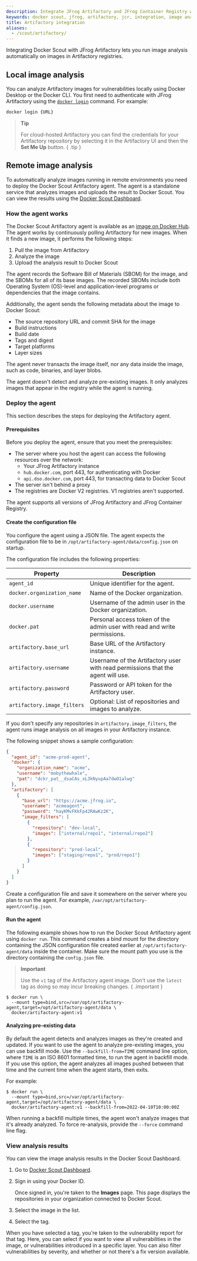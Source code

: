 ```yaml
---
description: Integrate JFrog Artifactory and JFrog Container Registry with Docker Scout
keywords: docker scout, jfrog, artifactory, jcr, integration, image analysis, security, cves
title: Artifactory integration
aliases:
  - /scout/artifactory/
---
```


Integrating Docker Scout with JFrog Artifactory lets you run image analysis
automatically on images in Artifactory registries.

## Local image analysis

You can analyze Artifactory images for vulnerabilities locally using Docker Desktop or the Docker CLI. You first need to authenticate with JFrog Artifactory using the [`docker login`](/engine/reference/commandline/login/) command. For example:

```bash
docker login {URL}
```

> **Tip**
>
> For cloud-hosted Artifactory you can find the credentials for your Artifactory repository by
> selecting it in the Artifactory UI and then the **Set Me Up** button.
{ .tip }

## Remote image analysis

To automatically analyze images running in remote environments you need to deploy the Docker Scout Artifactory agent. The agent is a
standalone service that analyzes images and uploads the result to Docker Scout.
You can view the results using the
[Docker Scout Dashboard](https://scout.docker.com/).

### How the agent works

The Docker Scout Artifactory agent is available as an
[image on Docker Hub](https://hub.docker.com/r/docker/artifactory-agent). The agent works by continuously polling
Artifactory for new images. When it finds a new image, it performs the following
steps:

1. Pull the image from Artifactory
2. Analyze the image
3. Upload the analysis result to Docker Scout

The agent records the Software Bill of Materials (SBOM) for the image, and the
SBOMs for all of its base images. The recorded SBOMs include both Operating
System (OS)-level and application-level programs or dependencies that the image
contains.

Additionally, the agent sends the following metadata about the image to Docker Scout:

- The source repository URL and commit SHA for the image
- Build instructions
- Build date
- Tags and digest
- Target platforms
- Layer sizes

The agent never transacts the image
itself, nor any data inside the image, such as code, binaries, and layer blobs.

The agent doesn't detect and analyze pre-existing images. It only analyzes
images that appear in the registry while the agent is running.

### Deploy the agent

This section describes the steps for deploying the Artifactory agent.

#### Prerequisites

Before you deploy the agent, ensure that you meet the prerequisites:

- The server where you host the agent can access the following resources over
  the network:
  - Your JFrog Artifactory instance
  - `hub.docker.com`, port 443, for authenticating with Docker
  - `api.dso.docker.com`, port 443, for transacting data to Docker Scout
- The server isn't behind a proxy
- The registries are Docker V2 registries. V1 registries aren't supported.

The agent supports all versions of JFrog Artifactory and JFrog Container
Registry.

#### Create the configuration file

You configure the agent using a JSON file. The agent expects the configuration
file to be in `/opt/artifactory-agent/data/config.json` on startup.

The configuration file includes the following properties:

| Property                    | Description                                                                     |
| --------------------------- | ------------------------------------------------------------------------------- |
| `agent_id`                  | Unique identifier for the agent.                                                |
| `docker.organization_name`  | Name of the Docker organization.                                                |
| `docker.username`           | Username of the admin user in the Docker organization.                          |
| `docker.pat`                | Personal access token of the admin user with read and write permissions.        |
| `artifactory.base_url`      | Base URL of the Artifactory instance.                                           |
| `artifactory.username`      | Username of the Artifactory user with read permissions that the agent will use. |
| `artifactory.password`      | Password or API token for the Artifactory user.                                 |
| `artifactory.image_filters` | Optional: List of repositories and images to analyze.                           |

If you don't specify any repositories in `artifactory.image_filters`, the agent
runs image analysis on all images in your Artifactory instance.

The following snippet shows a sample configuration:

```json
{
  "agent_id": "acme-prod-agent",
  "docker": {
    "organization_name": "acme",
    "username": "mobythewhale",
    "pat": "dckr_pat__dsaCAs_xL3kNyupAa7dwO1alwg"
  },
  "artifactory": [
    {
      "base_url": "https://acme.jfrog.io",
      "username": "acmeagent",
      "password": "hayKMvFKkFp42RAwKz2K",
      "image_filters": [
        {
          "repository": "dev-local",
          "images": ["internal/repo1", "internal/repo2"]
        },
        {
          "repository": "prod-local",
          "images": ["staging/repo1", "prod/repo1"]
        }
      ]
    }
  ]
}
```

Create a configuration file and save it somewhere on the server where you plan
to run the agent. For example, `/var/opt/artifactory-agent/config.json`.

#### Run the agent

The following example shows how to run the Docker Scout Artifactory agent using
`docker run`. This command creates a bind mount for the directory containing the
JSON configuration file created earlier at `/opt/artifactory-agent/data` inside
the container. Make sure the mount path you use is the directory containing the
`config.json` file.

<!-- prettier-ignore -->
> **Important**
>
> Use the `v1` tag of the Artifactory agent image. Don't use the `latest` tag as
> doing so may incur breaking changes.
{ .important }

```console
$ docker run \
  --mount type=bind,src=/var/opt/artifactory-agent,target=/opt/artifactory-agent/data \
  docker/artifactory-agent:v1
```

#### Analyzing pre-existing data

By default the agent detects and analyzes images as they're created and
updated. If you want to use the agent to analyze pre-existing images, you
can use backfill mode. Use the `--backfill-from=TIME` command line option,
where `TIME` is an ISO 8601 formatted time, to run the agent in backfill mode.
If you use this option, the agent analyzes all images pushed between that
time and the current time when the agent starts, then exits.

For example:

```console
$ docker run \
  --mount type=bind,src=/var/opt/artifactory-agent,target=/opt/artifactory-agent/data \
  docker/artifactory-agent:v1 --backfill-from=2022-04-10T10:00:00Z
```

When running a backfill multiple times, the agent won't analyze images that
it's already analyzed. To force re-analysis, provide the `--force` command
line flag.

### View analysis results

You can view the image analysis results in the Docker Scout Dashboard.

1. Go to [Docker Scout Dashboard](https://scout.docker.com).
2. Sign in using your Docker ID.

   Once signed in, you're taken to the **Images** page. This page displays the
   repositories in your organization connected to Docker Scout.

3. Select the image in the list.
4. Select the tag.

When you have selected a tag, you're taken to the vulnerability report for that
tag. Here, you can select if you want to view all vulnerabilities in the image,
or vulnerabilities introduced in a specific layer. You can also filter
vulnerabilities by severity, and whether or not there's a fix version available.
